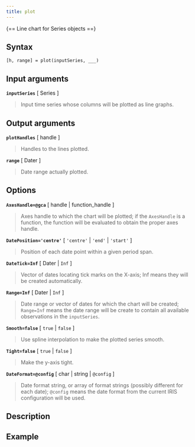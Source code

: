 ```yaml
---
title: plot
---
```


{== Line chart for Series objects ==}

## Syntax 

    [h, range] = plot(inputSeries, ___)


## Input arguments

__`inputSeries`__ [ Series ] 
> 
> Input time series whose columns will be plotted as line graphs.
> 

## Output arguments

__`plotHandles`__ [ handle ] 
> 
> Handles to the lines plotted.
> 

__`range`__ [ Dater ] 
> 
> Date range actually plotted.
> 

## Options

__`AxesHandle=@gca`__ [ handle | function_handle ]
> 
> Axes handle to which the chart will be plotted; if the `AxesHandle` is a
> function, the function will be evaluated to obtain the proper axes
> handle.
> 

__`DatePosition='centre'`__ [ `'centre'` | `'end'` | `'start'` ] 
> 
> Position of each date point within a given period span.
> 

__`DateTick=Inf`__ [ Dater | `Inf` ] 
> 
> Vector of dates locating tick marks on the X-axis; Inf means they will be
> created automatically.
> 

__`Range=Inf`__ [ Dater | `Inf` ]
> 
> Date range or vector of dates for which the chart will be created;
> `Range=Inf` means the date range will be create to contain all available
> observations in the `inputSeries`.
> 

__`Smooth=false`__ [ `true` | `false` ]
> 
> Use spline interpolation to make the plotted series smooth.
> 

__`Tight=false`__ [ `true` | `false` ] 
> 
> Make the y-axis tight.
> 

__`DateFormat=@config`__ [ char |  string | `@config` ] 
> 
> Date format string, or array of format strings (possibly different for
> each date); `@config` means the date format from the current IRIS
> configuration will be used.
> 

## Description


## Example 

```matlab
```

